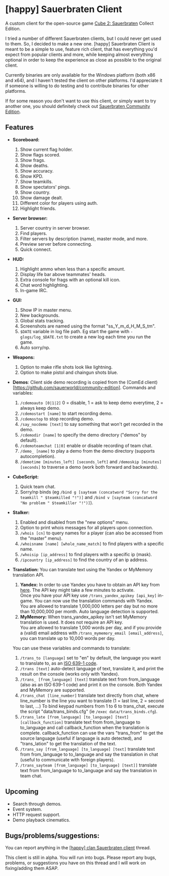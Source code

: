 # [happy] Sauerbraten Client

A custom client for the open-source game [Cube 2: Sauerbraten](http://sauerbraten.org/) Collect Edition.

I tried a number of different Sauerbraten clients, but I could never get used to them. So, I decided to make a new one.
[happy] Sauerbraten Client is meant to be a simple to use, feature rich client, that has everything you'd expect from popular clients and more, while keeping almost everything optional in order to keep the experience as close as possible to the original client.

Currently binaries are only available for the Windows platform (both x86 and x64), and I haven't tested the client on other platforms. I'd appreciate it if someone is willing to do testing and to contribute binaries for other platforms.

If for some reason you don't want to use this client, or simply want to try another one, you should definitely check out [Sauerbraten Community Edition](http://comed.sauerworld.org/).

## Features

- **Scoreboard:**
	1. Show current flag holder.
	2. Show flags scored.
	3. Show frags.
	4. Show deaths.
	5. Show accuracy.
	6. Show KPD.
	7. Show teamkills.
	8. Show spectators' pings.
	9. Show country.
	10. Show damage dealt.
	11. Different color for players using auth.
	12. Highlight friends.


- **Server browser:**
	1. Server country in server browser.
	2. Find players.
	3. Filter servers by description (name), master mode, and more.
	4. Preview server before connecting.
	5. Quick connect.


- **HUD:**
	1. Highlight ammo when less than a specific amount.
	2. Display life bar above teammates' heads.
	3. Extra console for frags with an optional kill icon.
	4. Chat word highlighting.
	5. In-game IRC.


- **GUI:**
	1. Show IP in master menu.
	2. New backgrounds.
	3. Global stats tracking.
	4. Screenshots are named using the format "ss_Y_m_d_H_M_S_tm".
	5. ``$DATE`` variable in log file path. Eg start the game with ``-glogs/log_$DATE.txt`` to create a new log each time you run the game.
	6. Auto sorry/np.


- **Weapons:**
	1. Option to make rifle shots look like lightning.
	2. Option to make pistol and chaingun shots blue.


- **Demos**: Client side demo recording is copied from the (ComEd client)[https://github.com/sauerworld/community-edition].
	Commands and variables:
	
	1. ``/cdemoauto [0|1|2]`` 0 = disable, 1 = ask to keep demo everytime, 2 = always keep demo.
	2. ``/cdemostart [name]`` to start recording demo.
	3. ``/cdemostop`` to stop recording demo.
	4. ``/say_nocdemo [text]`` to say something that won't get recorded in the demo.
	5. ``/cdemodir [name]`` to specify the demo directory ("demos" by default).
	6. ``/cdemoteamchat [1|0]`` enable or disable recording of team chat.
	7. ``/demo_ [name]`` to play a demo from the demo directory (supports autocompletion).
	8. ``/demotime [minutes_left] [seconds_left]`` and ``/demoskip [minutes] [seconds]`` to traverse a demo (work both forward and backwards).


- **CubeScript:**
	1. Quick team chat.
	2. Sorry/np binds (eg ``/bind g [sayteam (concatword "Sorry for the teamkill " $teamkilled "!")]`` and ``/bind v [sayteam (concatword "No problem " $teamkiller "!")]``).


- **Stalker:**
	1. Enabled and disabled from the "new options" menu.
	2. Option to print whois messages for all players upon connection.
	3. ``/whois [cn]`` to query names for a player (can also be accessed from the "master" menu).
	4. ``/whoisname [name] [whole_name_match]`` to find players with a specific name.
	5. ``/whoisip [ip_address]`` to find players with a specific ip (mask).
	6. ``/ipcountry [ip_address]`` to find the country of an ip address.


- **Translation:** You can translate text using the Yandex or MyMemory translation API.
	1. **Yandex:**	In order to use Yandex you have to obtain an API key from [here](https://tech.yandex.com/keys/get/?service=trnsl). The API key might take a few minutes to activate.  
	Once you have your API key use ``/trans_yandex_apikey [api_key]`` in-game. You can now use the translation commands with Yandex.  
	You are allowed to translate 1,000,000 letters per day but no more than 10,000,000 per month. Auto language detection is supported.
	2. **MyMemory:**	When trans_yandex_apikey isn't set MyMemory translation is used. It does not require an API key.  
	You are allowed to translate 1,000 words per day, and if you provide a (valid) email address with ``/trans_mymemory_email [email_address]``, you can translate up to 10,000 words per day.

	You can use these variables and commands to translate:
	
	1. ``/trans_to [language]`` set to "en" by default, the language you want to translate to, as an [ISO 639-1 code](https://en.wikipedia.org/wiki/List_of_ISO_639-1_codes).
	2. ``/trans [text]`` auto-detect language of text, translate it, and print the result on the console (works only with Yandex).
	3. ``/trans_ [from_language] [text]`` translate text from from_language (also as an ISO 639-1 code) and print it on the console. Both Yandex and MyMemory are supported.
	4. ``/trans_chat [line_number]`` translate text directly from chat, where line_number is the line you want to translate (1 = last line, 2 = second to last, ...) To bind keypad numbers from 1 to 6 to trans_chat, execute the script "data/trans_binds.cfg" (ie ``/exec data/trans_binds.cfg``).
	5. ``/trans_late [from_language] [to_language] [text] [callback_function]`` translate text from from_language to to_language and call callback_function when the translation is complete. callback_function can use the vars "trans_from" to get the source language (useful if language is auto detected), and "trans_lation" to get the translation of the text.
	6. ``/trans_say [from_language] [to_language] [text]`` translate text from from_language to to_language and say the translation in chat (useful to communicate with foreign players).
	7. ``/trans_sayteam [from_language] [to_language] [text]]`` translate text from from_language to to_language and say the translation in team chat.


## Upcoming

- Search through demos.
- Event system.
- HTTP request support.
- Demo playback cinematics.


## Bugs/problems/suggestions:

You can report anything in the [[happy] clan Sauerbraten client](http://happysauerclan.webs.com/apps/forums/topics/show/12939770-happy-clan-sauerbraten-client) thread.

This client is still in alpha. You will run into bugs. Please report any bugs, problems, or suggestions you have on this thread and I will work on fixing/adding them ASAP.
